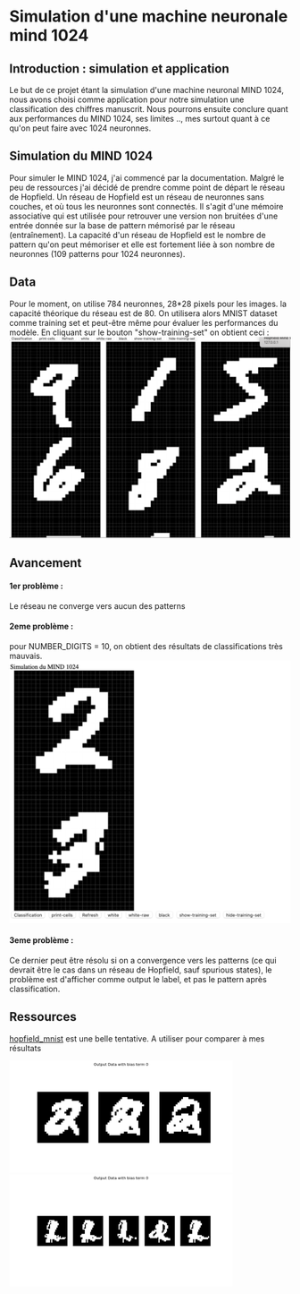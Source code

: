 # Simulation d'une machine neuronale mind 1024 
## Introduction : simulation et application
Le but de ce projet étant la simulation d'une machine neuronal MIND 1024, nous avons choisi comme application pour notre simulation une classification des chiffres manuscrit. Nous pourrons ensuite conclure quant aux performances du MIND 1024, ses limites .., mes surtout quant à ce qu'on peut faire avec 1024 neuronnes.
## Simulation du MIND 1024
Pour simuler le MIND 1024, j'ai commencé par la documentation. Malgré  le peu de ressources j'ai décidé de prendre comme point de départ le réseau de Hopfield. 
Un réseau de Hopfield est un réseau de neuronnes sans couches, et où tous les neuronnes sont connectés. Il s'agit d'une mémoire associative qui est utilisée pour retrouver une version non bruitées d'une entrée donnée sur la base de pattern mémorisé par le réseau (entraînement). La capacité d'un réseau de Hopfield est le nombre de pattern qu'on peut mémoriser et elle est fortement liée à son nombre de neuronnes (109 patterns pour 1024 neuronnes). 
## Data
Pour le moment, on utilise 784 neuronnes, 28*28 pixels pour les images. la capacité théorique du réseau est de 80.
On utilisera alors MNIST dataset comme training set et peut-être même pour évaluer les performances du modèle.
En cliquant sur le bouton "show-training-set" on obtient ceci : 
![Alt text](training_dataset.png)
## Avancement 
#### 1er problème : 
Le réseau ne converge vers aucun des patterns
#### 2eme problème :
pour NUMBER_DIGITS = 10, on obtient des résultats de classifications très mauvais.
![Alt text](MIND1024_1.png)
#### 3eme problème :
Ce dernier peut être résolu si on a convergence vers les patterns (ce qui devrait être le cas dans un réseau de Hopfield, sauf spurious states), le problème est d'afficher comme output le label, et pas le pattern après classification.
## Ressources
[hopfield_mnist](https://github.com/kencyke/hopfield-mnist) est une belle tentative. A utiliser pour comparer à mes résultats

<img src=animation.gif width=400px>

<img src=animation5.gif width=400px>
